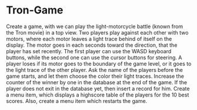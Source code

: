 # Tron-Game
Create a game, with we can play the light-motorcycle battle (known from the Tron movie) in a top view. Two players play against each other with two motors, where each motor leaves a light trace behind of itself on the display. The motor goes in each seconds toward the direction, that the player has set recently. The first player can use the WASD keyboard buttons, while the second one can use the cursor buttons for steering. A player loses if its motor goes to the boundary of the game level, or it goes to the light trace of the other player. Ask the name of the players before the game starts, and let them choose the color their light traces. Increase the counter of the winner by one in the database at the end of the game. If the player does not exit in the database yet, then insert a record for him. Create a menu item, which displays a highscore table of the players for the 10 best scores. Also, create a menu item which restarts the game.
